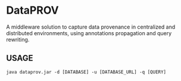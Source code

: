 # DataPROV
A middleware solution to capture data provenance in centralized and distributed environments, using annotations propagation and query rewriting.

## USAGE	
    java dataprov.jar -d [DATABASE] -u [DATABASE_URL] -q [QUERY]
